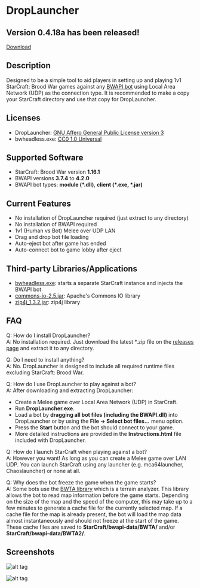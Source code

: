# DropLauncher

## Version 0.4.18a has been released!

[Download](https://github.com/adakitesystems/DropLauncher/releases)

## Description
Designed to be a simple tool to aid players in setting up and playing 1v1 StarCraft: Brood War games against any [BWAPI bot](https://github.com/bwapi/bwapi) using Local Area Network (UDP) as the connection type. It is recommended to make a copy your StarCraft directory and use that copy for DropLauncher.

## Licenses
* DropLauncher: [GNU Affero General Public License version 3](https://www.gnu.org/licenses/agpl-3.0.en.html)
* bwheadless.exe: [CC0 1.0 Universal](https://github.com/tscmoo/bwheadless/blob/master/LICENSE)

## Supported Software
* StarCraft: Brood War version **1.16.1**
* BWAPI versions **3.7.4** to **4.2.0**
* BWAPI bot types: **module (\*.dll)**, **client (\*.exe, \*.jar)**

## Current Features
* No installation of DropLauncher required (just extract to any directory)
* No installation of BWAPI required
* 1v1 (Human vs Bot) Melee over UDP LAN
* Drag and drop bot file loading
* Auto-eject bot after game has ended
* Auto-connect bot to game lobby after eject

## Third-party Libraries/Applications
* [bwheadless.exe](https://github.com/tscmoo/bwheadless): starts a separate StarCraft instance and injects the BWAPI bot
* [commons-io-2.5.jar](https://commons.apache.org/proper/commons-io/): Apache's Commons IO library
* [zip4j_1.3.2.jar](http://www.lingala.net/zip4j/): zip4j library

## FAQ

Q: How do I install DropLauncher?<br/>
A: No installation required. Just download the latest *.zip file on the [releases page](https://github.com/adakitesystems/DropLauncher/releases) and extract it to any directory.

Q: Do I need to install anything?<br/>
A: No. DropLauncher is designed to include all required runtime files excluding StarCraft: Brood War.

Q: How do I use DropLauncher to play against a bot?<br/>
A: After downloading and extracting DropLauncher:
* Create a Melee game over Local Area Network (UDP) in StarCraft.
* Run **DropLauncher.exe**.
* Load a bot by **dragging all bot files (including the BWAPI.dll)** into DropLauncher or by using the **File -> Select bot files...** menu option.
* Press the **Start** button and the bot should connect to your game.
* More detailed instructions are provided in the **Instructions.html** file included with DropLauncher.

Q: How do I launch StarCraft when playing against a bot?<br/>
A: However you want! As long as you can create a Melee game over LAN UDP. You can launch StarCraft using any launcher (e.g. mca64launcher, Chaoslauncher) or none at all.

Q: Why does the bot freeze the game when the game starts?<br/>
A: Some bots use the [BWTA library](https://bitbucket.org/auriarte/bwta2) which is a terrain analyzer. This library allows the bot to read map information before the game starts. Depending on the size of the map and the speed of the computer, this may take up to a few minutes to generate a cache file for the currently selected map. If a cache file for the map is already present, the bot will load the map data almost instantaneously and should not freeze at the start of the game. These cache files are saved to **StarCraft/bwapi-data/BWTA/** and/or **StarCraft/bwapi-data/BWTA2/**.

## Screenshots

![alt tag](http://i.imgur.com/Pv1PuQV.png)

![alt tag](http://i.imgur.com/dqM5fyx.png)

